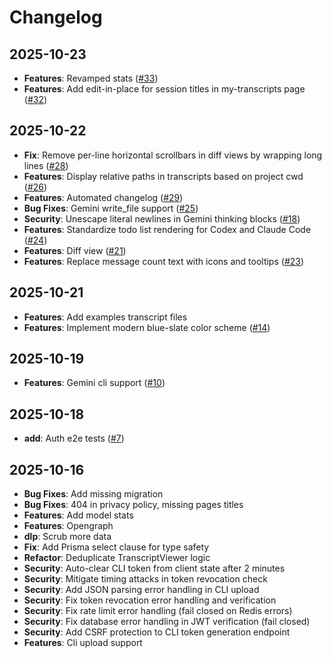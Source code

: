 # Changelog

## 2025-10-23

- **Features**: Revamped stats ([#33](https://github.com/yoavf/ai-sessions/pull/33))
- **Features**: Add edit-in-place for session titles in my-transcripts page ([#32](https://github.com/yoavf/ai-sessions/pull/32))

## 2025-10-22

- **Fix**: Remove per-line horizontal scrollbars in diff views by wrapping long lines ([#28](https://github.com/yoavf/ai-sessions/pull/28))
- **Features**: Display relative paths in transcripts based on project cwd ([#26](https://github.com/yoavf/ai-sessions/pull/26))
- **Features**: Automated changelog ([#29](https://github.com/yoavf/ai-sessions/pull/29))
- **Bug Fixes**: Gemini write_file support ([#25](https://github.com/yoavf/ai-sessions/pull/25))
- **Security**: Unescape literal newlines in Gemini thinking blocks ([#18](https://github.com/yoavf/ai-sessions/pull/18))
- **Features**: Standardize todo list rendering for Codex and Claude Code ([#24](https://github.com/yoavf/ai-sessions/pull/24))
- **Features**: Diff view ([#21](https://github.com/yoavf/ai-sessions/pull/21))
- **Features**: Replace message count text with icons and tooltips ([#23](https://github.com/yoavf/ai-sessions/pull/23))

## 2025-10-21

- **Features**: Add examples transcript files
- **Features**: Implement modern blue-slate color scheme ([#14](https://github.com/yoavf/ai-sessions/pull/14))

## 2025-10-19

- **Features**: Gemini cli support ([#10](https://github.com/yoavf/ai-sessions/pull/10))

## 2025-10-18

- **add**: Auth e2e tests ([#7](https://github.com/yoavf/ai-sessions/pull/7))

## 2025-10-16

- **Bug Fixes**: Add missing migration
- **Bug Fixes**: 404 in privacy policy, missing pages titles
- **Features**: Add model stats
- **Features**: Opengraph
- **dlp**: Scrub more data
- **Fix**: Add Prisma select clause for type safety
- **Refactor**: Deduplicate TranscriptViewer logic
- **Security**: Auto-clear CLI token from client state after 2 minutes
- **Security**: Mitigate timing attacks in token revocation check
- **Security**: Add JSON parsing error handling in CLI upload
- **Security**: Fix token revocation error handling and verification
- **Security**: Fix rate limit error handling (fail closed on Redis errors)
- **Security**: Fix database error handling in JWT verification (fail closed)
- **Security**: Add CSRF protection to CLI token generation endpoint
- **Features**: Cli upload support
